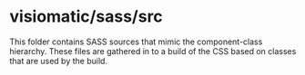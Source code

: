# visiomatic/sass/src

This folder contains SASS sources that mimic the component-class hierarchy. These files
are gathered in to a build of the CSS based on classes that are used by the build.
